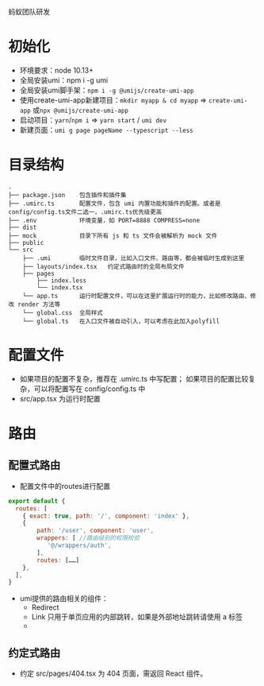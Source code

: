 蚂蚁团队研发

# 初始化

+ 环境要求：node 10.13+
+ 全局安装umi：npm i -g umi
+ 全局安装umi脚手架：`npm i -g @umijs/create-umi-app`
+ 使用create-umi-app新建项目：`mkdir myapp & cd myapp` => `create-umi-app` 或`npx @umijs/create-umi-app`
+ 启动项目：`yarn`/`npm i` => `yarn start` / `umi dev`
+ 新建页面：`umi g page pageName --typescript --less`

# 目录结构

```shell
.
├── package.json	包含插件和插件集
├── .umirc.ts		配置文件，包含 umi 内置功能和插件的配置。或者是config/config.ts文件二选一，.umirc.ts优先级更高
├── .env			环境变量，如 PORT=8888 COMPRESS=none
├── dist
├── mock			目录下所有 js 和 ts 文件会被解析为 mock 文件
├── public
└── src
    ├── .umi		临时文件目录，比如入口文件、路由等，都会被临时生成到这里
    ├── layouts/index.tsx	约定式路由时的全局布局文件
    ├── pages
        ├── index.less
        └── index.tsx
    └── app.ts		运行时配置文件，可以在这里扩展运行时的能力，比如修改路由、修改 render 方法等
    └── global.css	全局样式
    └── global.ts	在入口文件被自动引入，可以考虑在此加入polyfill
```



# 配置文件

+ 如果项目的配置不复杂，推荐在 .umirc.ts 中写配置； 如果项目的配置比较复杂，可以将配置写在 config/config.ts 中
+ src/app.tsx 为运行时配置

# 路由

## 配置式路由

+ 配置文件中的routes进行配置

```js
export default {
  routes: [
    { exact: true, path: '/', component: 'index' },
    {
        path: '/user', component: 'user',
        wrappers: [ //路由级别的权限校验
           '@/wrappers/auth',
        ],
        routes: [……]
    },
  ],
}
```

+ umi提供的路由相关的组件：
  + Redirect 
  + Link 只用于单页应用的内部跳转，如果是外部地址跳转请使用 a 标签
  + 

## 约定式路由

+ 约定 src/pages/404.tsx 为 404 页面，需返回 React 组件。
